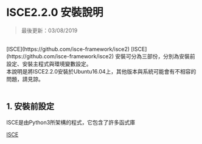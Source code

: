 # ISCE2.2.0 安裝說明

>最後更新：03/08/2019

<br/>
[ISCE](https://github.com/isce-framework/isce2)
[ISCE](https://github.com/isce-framework/isce2) 安裝可分為三部份，分別為安裝前設定、安裝主程式與環境變數設定。<br>
本說明是將ISCE2.2.0安裝於Ubuntu16.04上，其他版本與系統可能會有不相容的問題，請見諒。
<br><br>

## 1. 安裝前設定 
ISCE是由Python3所架構的程式，它包含了許多函式庫

[ISCE](https://github.com/isce-framework/isce2)




